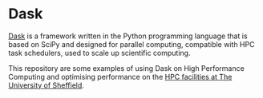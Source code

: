 # Dask

[Dask](https://www.dask.org/) is a framework written in the Python programming language that is based on SciPy and designed for parallel computing, compatible with HPC task schedulers, used to scale up scientific computing.

This repository are some examples of using Dask on High Performance Computing and optimising performance on the [HPC facilities at The University of Sheffield](https://docs.hpc.shef.ac.uk/).
